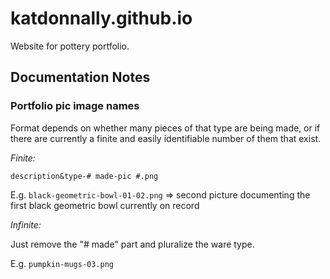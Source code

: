 # katdonnally.github.io
Website for pottery portfolio.

## Documentation Notes

### Portfolio pic image names

Format depends on whether many pieces of that type are being made, or if there are currently a finite and easily identifiable number of them that exist.

*Finite:*

`description&type-# made-pic #.png`

E.g. `black-geometric-bowl-01-02.png` &rArr; second picture documenting the first black geometric bowl currently on record

*Infinite:*

Just remove the "# made" part and pluralize the ware type.

E.g. `pumpkin-mugs-03.png`
